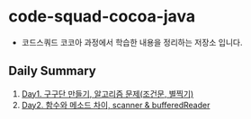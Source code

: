 # code-squad-cocoa-java
- 코드스쿼드 코코아 과정에서 학습한 내용을 정리하는 저장소 입니다.   
   
   
## Daily Summary
1. [Day1. 구구단 만들기, 알고리즘 문제(조건문, 별찍기)](https://github.com/pbg0205/codesquad-cocoa-java/tree/master/mission01)
2. [Day2. 함수와 메소드 차이, scanner & bufferedReader](https://github.com/pbg0205/codesquad-cocoa-java/tree/master/mission01#day2)